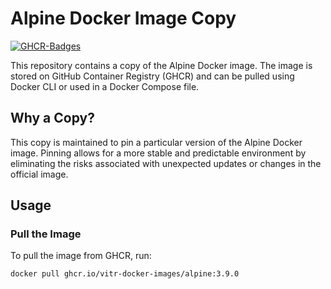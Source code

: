 # Alpine Docker Image Copy

[![GHCR-Badges](https://ghcr-badge.egpl.dev/vitr-docker-images/alpine/tags?color=%2344cc11&amp;ignore=latest&amp;n=3&amp;label=image+tags&amp;trim=)](https://ghcr-badge.egpl.dev/)

This repository contains a copy of the Alpine Docker image. The image is stored on GitHub Container Registry (GHCR) and can be pulled using Docker CLI or used in a Docker Compose file.

## Why a Copy?

This copy is maintained to pin a particular version of the Alpine Docker image. Pinning allows for a more stable and predictable environment by eliminating the risks associated with unexpected updates or changes in the official image.

## Usage

### Pull the Image

To pull the image from GHCR, run:

```bash
docker pull ghcr.io/vitr-docker-images/alpine:3.9.0
```
